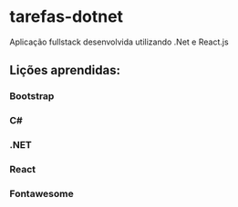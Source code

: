 # tarefas-dotnet

Aplicação fullstack desenvolvida utilizando .Net e React.js

## Lições aprendidas:

### Bootstrap
### C#
### .NET
### React
### Fontawesome
